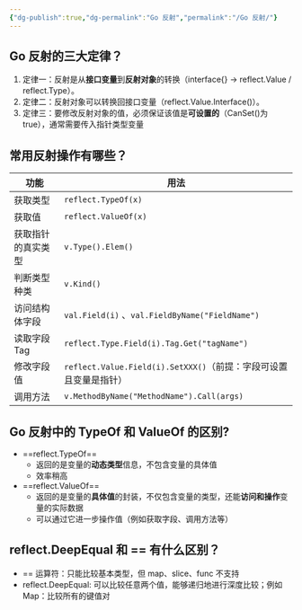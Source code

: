 ```yaml
---
{"dg-publish":true,"dg-permalink":"Go 反射","permalink":"/Go 反射/"}
---
```



## Go 反射的三大定律？

1. 定律一：反射是从**接口变量**到**反射对象**的转换（interface{} → reflect.Value / reflect.Type）。
2. 定律二：反射对象可以转换回接口变量（reflect.Value.Interface()）。
3. 定律三：要修改反射对象的值，必须保证该值是**可设置的**（CanSet()为true），通常需要传入指针类型变量

## 常用反射操作有哪些？

| 功能               | 用法                                                              |
| ------------------ | ----------------------------------------------------------------- |
| 获取类型           | `reflect.TypeOf(x)`                                               |
| 获取值             | `reflect.ValueOf(x)`                                              |
| 获取指针的真实类型 | `v.Type().Elem()`                                                                  |
| 判断类型种类       | `v.Kind()`                                                        |
| 访问结构体字段     | `val.Field(i)` 、`val.FieldByName("FieldName")`                   |
| 读取字段 Tag       | `reflect.Type.Field(i).Tag.Get("tagName")`                        |
| 修改字段值         | `reflect.Value.Field(i).SetXXX()`（前提：字段可设置且变量是指针） |
| 调用方法           | `v.MethodByName("MethodName").Call(args)`                         |

## Go 反射中的 TypeOf 和 ValueOf 的区别?

- ==reflect.TypeOf==
	- 返回的是变量的**动态类型**信息，不包含变量的具体值
	- 效率稍高
- ==reflect.ValueOf==
	- 返回的是变量的**具体值**的封装，不仅包含变量的类型，还能**访问和操作**变量的实际数据
	- 可以通过它进一步操作值（例如获取字段、调用方法等）

## reflect.DeepEqual 和 == 有什么区别？


- == 运算符：只能比较基本类型，但 map、slice、func 不支持
- reflect.DeepEqual: 可以比较任意两个值，能够递归地进行深度比较；例如 Map：比较所有的键值对